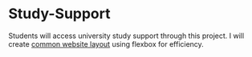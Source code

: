 # Study-Support
Students will access university study support through this project.
I will create [common website layout](https://www.google.com/search?q=holy+grail+layout&tbm=isch&sclient=img) using flexbox for efficiency. 


